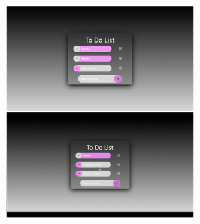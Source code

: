 <div align="center">
    <img src="./assets/todo.png" width="500">
    <img src="./assets/todo.gif" width="500">
</div>
